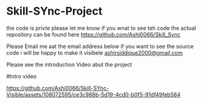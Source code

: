 # Skill-SYnc-Project 
the code is privte please let me know if you wnat to see teh code the actual repository can be found here 
https://github.com/Ashi0066/Skill_Sync

Please Email me aat the email address below if you want to see the source code i will be happy to make it visibele 
ashirsiddique2000@gmail.com 


Please see the introduction Video abut the project 

#Intro video 

https://github.com/Ashi0066/Skill-SYnc-Visible/assets/108072595/ce3c988b-5d19-4cd0-b0f5-91df49feb584

